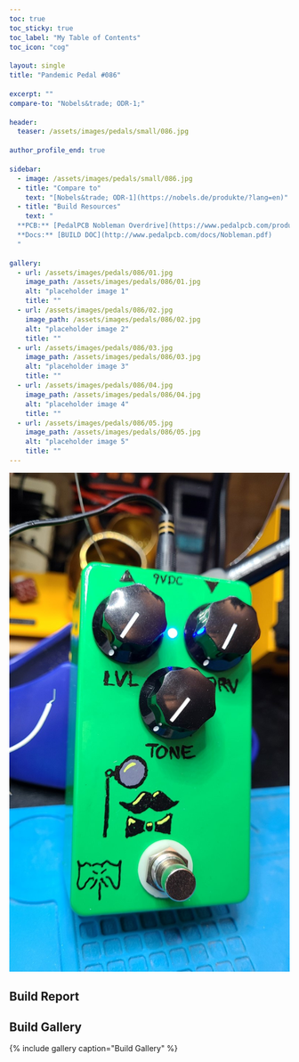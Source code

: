 ```yaml
---
toc: true
toc_sticky: true
toc_label: "My Table of Contents"
toc_icon: "cog"

layout: single
title: "Pandemic Pedal #086"

excerpt: ""
compare-to: "Nobels&trade; ODR-1;"

header:
  teaser: /assets/images/pedals/small/086.jpg

author_profile_end: true

sidebar:
  - image: /assets/images/pedals/small/086.jpg
  - title: "Compare to"
    text: "[Nobels&trade; ODR-1](https://nobels.de/produkte/?lang=en)"
  - title: "Build Resources"
    text: "
  **PCB:** [PedalPCB Nobleman Overdrive](https://www.pedalpcb.com/product/nobleman/)<br>
  **Docs:** [BUILD DOC](http://www.pedalpcb.com/docs/Nobleman.pdf)
  "

gallery:
  - url: /assets/images/pedals/086/01.jpg
    image_path: /assets/images/pedals/086/01.jpg
    alt: "placeholder image 1"
    title: ""
  - url: /assets/images/pedals/086/02.jpg
    image_path: /assets/images/pedals/086/02.jpg
    alt: "placeholder image 2"
    title: ""
  - url: /assets/images/pedals/086/03.jpg
    image_path: /assets/images/pedals/086/03.jpg
    alt: "placeholder image 3"
    title: ""
  - url: /assets/images/pedals/086/04.jpg
    image_path: /assets/images/pedals/086/04.jpg
    alt: "placeholder image 4"
    title: ""
  - url: /assets/images/pedals/086/05.jpg
    image_path: /assets/images/pedals/086/05.jpg
    alt: "placeholder image 5"
    title: ""
---
```


[![header](/assets/images/pedals/086.jpg)](/assets/images/pedals/086.jpg)



## Build Report ##



## Build Gallery ##

{% include gallery caption="Build Gallery" %}